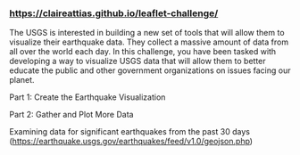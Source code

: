 ### https://claireattias.github.io/leaflet-challenge/

The USGS is interested in building a new set of tools that will allow them to visualize their earthquake data. They collect a massive amount of data from all over the world each day. In this challenge, you have been tasked with developing a way to visualize USGS data that will allow them to better educate the public and other government organizations on issues facing our planet.

Part 1: Create the Earthquake Visualization

Part 2: Gather and Plot More Data

Examining data for significant earthquakes from the past 30 days (https://earthquake.usgs.gov/earthquakes/feed/v1.0/geojson.php)
